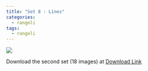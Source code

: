 ```yaml
---
title: "Set 8 : Lines"
categories:
  - rangoli
tags:
  - rangoli
---
```



<img src="{{site.baseurl}}/assets/art/thumbnail/set-8-13.jpg">



Download the second set (18 images) at  [ Download Link ](https://github.com/slabstech/connectingthedots/blob/master/assets/art/rangoli/set8.zip)
